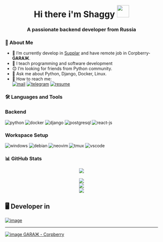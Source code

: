 <!---
shaggy-axel/shaggy-axel is a ✨ special ✨ repository because its `README.md` (this file) appears on your GitHub profile.
You can click the Preview link to take a look at your changes.
--->
<h1 align="center"> Hi there i'm Shaggy <img src="https://camo.githubusercontent.com/e8e7b06ecf583bc040eb60e44eb5b8e0ecc5421320a92929ce21522dbc34c891/68747470733a2f2f6d656469612e67697068792e636f6d2f6d656469612f6876524a434c467a6361737252346961377a2f67697068792e676966" width=40> </h1>
<h3 align="center"> A passionate backend developer from Russia </h3>

### 📜 About Me
- 🔭 I’m currently develop in [Supplar](https://supplar.cloud) and have remote job in Corpberry-__GARAЖ__.
- 🌱 I teach programming and software development
- 😊 I’m looking for friends from Python community.
- 💬 Ask me about Python, Django, Docker, Linux.
- 📧 How to reach me: <br>
[![mail](https://img.shields.io/badge/eMail-000000?style=for-the-badge&logo=Mail)](mailto:kornerus@fjfi.cvut.cz)
[![telegram](https://img.shields.io/badge/Telegram-000000?style=for-the-badge&logo=Telegram)](https://t.me/shaggy_axel)
[![resume](https://img.shields.io/badge/Resume-000000?style=for-the-badge&logo=Resume)](https://resume.shaggyaxel.ru/)

### 🛠 Languages and Tools
### Backend
![python](https://img.shields.io/badge/Python-000000?style=for-the-badge&logo=Python)
![docker](https://img.shields.io/badge/Docker-000000?style=for-the-badge&logo=Docker)
![django](https://img.shields.io/badge/Django-000000?style=for-the-badge&logo=Django)
![postgresql](https://img.shields.io/badge/PostgreSQL-000000?style=for-the-badge&logo=PostgreSQL)
![react-js](https://img.shields.io/badge/reactjs-000000?style=for-the-badge&logo=React)

### Workspace Setup
![windows](https://img.shields.io/badge/Windows-000000?style=for-the-badge&logo=Windows&logoColor=blue)
![debian](https://img.shields.io/badge/Debian[WSL]-000000?style=for-the-badge&logo=Debian&logoColor=red)
![neovim](https://img.shields.io/badge/NEOVIM-000000?style=for-the-badge&logo=NeoVim)
![tmux](https://img.shields.io/badge/Tmux-000000?style=for-the-badge&logo=Tmux)
![vscode](https://img.shields.io/badge/VSCode-000000?style=for-the-badge&logo=visualstudiocode&logoColor=blue)



### 📊 GitHub Stats
<div align="center"> <img src="https://komarev.com/ghpvc/?username=shaggy-axel&label=visitors&color=0e75b6&style=plastic"/> </div><br>
<div align="center">
    <img src="https://github-readme-stats.vercel.app/api?username=shaggy-axel&show_icons=true&theme=radical&include_all_commits=true&count_private=true&line_height=25&custom_title=Shaggy"/>  </div>
<div align="center">
    <img src="https://github-readme-stats.vercel.app/api/top-langs/?username=shaggy-axel&theme=radical&layout=compact&langs_count=12"/> </div>
<div align="center">
    <img src="https://github-readme-streak-stats.herokuapp.com/?user=shaggy-axel&theme=github-dark&hide_border=true"/> </div>

## 🖥 Developer in
[![image](https://user-images.githubusercontent.com/79697348/147478917-a948eb8f-f9eb-4126-b32f-e2d00cdf2bce.png)](https://supplar.cloud/)
<!-- ![garaz](https://user-images.githubusercontent.com/79697348/147487745-e408fbfc-d737-4361-baae-de733f3626f3.png)
 -->
 * * *
 [![image](https://user-images.githubusercontent.com/79697348/147487899-0598af4b-6388-48be-a419-3be0567648db.png) GARAЖ - Corpberry](https://www.instagram.com/garazh.space/)
